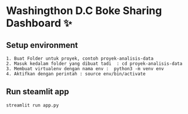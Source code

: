 # Washingthon D.C Boke Sharing Dashboard ✨

## Setup environment

```
1. Buat Folder untuk proyek, contoh proyek-analisis-data
2. Masuk kedalam folder yang dibuat tadi  : cd proyek-analisis-data
3. Membuat virtualenv dengan nama env :  python3 -m venv env
4. Aktifkan dengan perintah : source env/bin/activate
```

## Run steamlit app

```
streamlit run app.py
```
